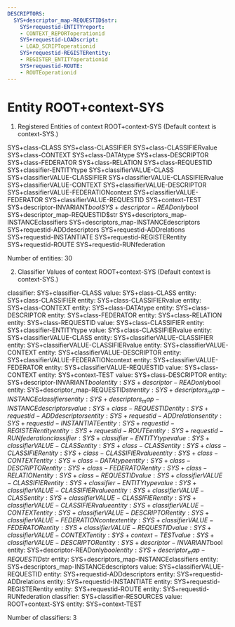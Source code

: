 ```yaml
---
DESCRIPTORS:
  SYS+descriptor_map-REQUESTID$str:
    SYS+requestid-ENTITYreport:
    - CONTEXT_REPORToperationid
    SYS+requestid-LOADscript:
    - LOAD_SCRIPToperationid
    SYS+requestid-REGISTERentity:
    - REGISTER_ENTITYoperationid
    SYS+requestid-ROUTE:
    - ROUTEoperationid
---
```

# Entity ROOT+context-SYS

1. Registered Entities of context ROOT+context-SYS
(Default context is context-SYS.)

SYS+class-CLASS
SYS+class-CLASSIFIER
SYS+class-CLASSIFIERvalue
SYS+class-CONTEXT
SYS+class-DATAtype
SYS+class-DESCRIPTOR
SYS+class-FEDERATOR
SYS+class-RELATION
SYS+class-REQUESTID
SYS+classifier-ENTITYtype
SYS+classifierVALUE-CLASS
SYS+classifierVALUE-CLASSIFIER
SYS+classifierVALUE-CLASSIFIERvalue
SYS+classifierVALUE-CONTEXT
SYS+classifierVALUE-DESCRIPTOR
SYS+classifierVALUE-FEDERATIONcontext
SYS+classifierVALUE-FEDERATOR
SYS+classifierVALUE-REQUESTID
SYS+context-TEST
SYS+descriptor-INVARIANT$bool
SYS+descriptor-READonly$bool
SYS+descriptor_map-REQUESTID$str
SYS+descriptors_map-INSTANCEclassifiers
SYS+descriptors_map-INSTANCEdescriptors
SYS+requestid-ADDdescriptors
SYS+requestid-ADDrelations
SYS+requestid-INSTANTIATE
SYS+requestid-REGISTERentity
SYS+requestid-ROUTE
SYS+requestid-RUNfederation

Number of entities: 30

2. Classifier Values of context ROOT+context-SYS
(Default context is context-SYS.)

classifier:  SYS+classifier-CLASS
  value:       SYS+class-CLASS
    entity:      SYS+class-CLASSIFIER
    entity:      SYS+class-CLASSIFIERvalue
    entity:      SYS+class-CONTEXT
    entity:      SYS+class-DATAtype
    entity:      SYS+class-DESCRIPTOR
    entity:      SYS+class-FEDERATOR
    entity:      SYS+class-RELATION
    entity:      SYS+class-REQUESTID
  value:       SYS+class-CLASSIFIER
    entity:      SYS+classifier-ENTITYtype
  value:       SYS+class-CLASSIFIERvalue
    entity:      SYS+classifierVALUE-CLASS
    entity:      SYS+classifierVALUE-CLASSIFIER
    entity:      SYS+classifierVALUE-CLASSIFIERvalue
    entity:      SYS+classifierVALUE-CONTEXT
    entity:      SYS+classifierVALUE-DESCRIPTOR
    entity:      SYS+classifierVALUE-FEDERATIONcontext
    entity:      SYS+classifierVALUE-FEDERATOR
    entity:      SYS+classifierVALUE-REQUESTID
  value:       SYS+class-CONTEXT
    entity:      SYS+context-TEST
  value:       SYS+class-DESCRIPTOR
    entity:      SYS+descriptor-INVARIANT$bool
    entity:      SYS+descriptor-READonly$bool
    entity:      SYS+descriptor_map-REQUESTID$str
    entity:      SYS+descriptors_map-INSTANCEclassifiers
    entity:      SYS+descriptors_map-INSTANCEdescriptors
  value:       SYS+class-REQUESTID
    entity:      SYS+requestid-ADDdescriptors
    entity:      SYS+requestid-ADDrelations
    entity:      SYS+requestid-INSTANTIATE
    entity:      SYS+requestid-REGISTERentity
    entity:      SYS+requestid-ROUTE
    entity:      SYS+requestid-RUNfederation
classifier:  SYS+classifier-ENTITYtype
  value:       SYS+classifierVALUE-CLASS
    entity:      SYS+class-CLASS
    entity:      SYS+class-CLASSIFIER
    entity:      SYS+class-CLASSIFIERvalue
    entity:      SYS+class-CONTEXT
    entity:      SYS+class-DATAtype
    entity:      SYS+class-DESCRIPTOR
    entity:      SYS+class-FEDERATOR
    entity:      SYS+class-RELATION
    entity:      SYS+class-REQUESTID
  value:       SYS+classifierVALUE-CLASSIFIER
    entity:      SYS+classifier-ENTITYtype
  value:       SYS+classifierVALUE-CLASSIFIERvalue
    entity:      SYS+classifierVALUE-CLASS
    entity:      SYS+classifierVALUE-CLASSIFIER
    entity:      SYS+classifierVALUE-CLASSIFIERvalue
    entity:      SYS+classifierVALUE-CONTEXT
    entity:      SYS+classifierVALUE-DESCRIPTOR
    entity:      SYS+classifierVALUE-FEDERATIONcontext
    entity:      SYS+classifierVALUE-FEDERATOR
    entity:      SYS+classifierVALUE-REQUESTID
  value:       SYS+classifierVALUE-CONTEXT
    entity:      SYS+context-TEST
  value:       SYS+classifierVALUE-DESCRIPTOR
    entity:      SYS+descriptor-INVARIANT$bool
    entity:      SYS+descriptor-READonly$bool
    entity:      SYS+descriptor_map-REQUESTID$str
    entity:      SYS+descriptors_map-INSTANCEclassifiers
    entity:      SYS+descriptors_map-INSTANCEdescriptors
  value:       SYS+classifierVALUE-REQUESTID
    entity:      SYS+requestid-ADDdescriptors
    entity:      SYS+requestid-ADDrelations
    entity:      SYS+requestid-INSTANTIATE
    entity:      SYS+requestid-REGISTERentity
    entity:      SYS+requestid-ROUTE
    entity:      SYS+requestid-RUNfederation
classifier:  SYS+classifier-RESOURCES
  value:       ROOT+context-SYS
    entity:      SYS+context-TEST

Number of classifiers: 3


